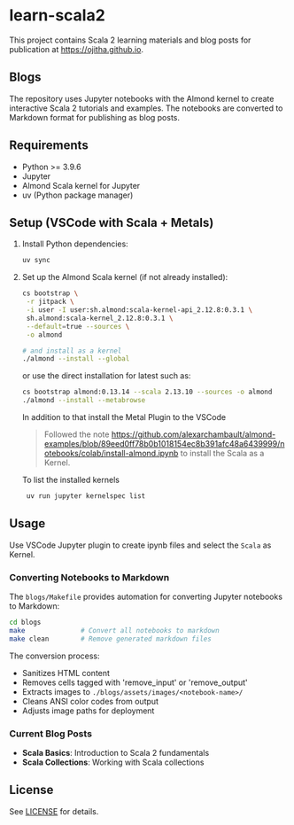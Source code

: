 # learn-scala2

This project contains Scala 2 learning materials and blog posts for publication at https://ojitha.github.io.

## Blogs

The repository uses Jupyter notebooks with the Almond kernel to create interactive Scala 2 tutorials and examples. The notebooks are converted to Markdown format for publishing as blog posts.

## Requirements

- Python >= 3.9.6
- Jupyter
- Almond Scala kernel for Jupyter
- uv (Python package manager)

## Setup (VSCode with Scala + Metals)

1. Install Python dependencies:

   ```bash
   uv sync
   ```

2. Set up the Almond Scala kernel (if not already installed):

   ```bash
   cs bootstrap \
    -r jitpack \
    -i user -I user:sh.almond:scala-kernel-api_2.12.8:0.3.1 \
    sh.almond:scala-kernel_2.12.8:0.3.1 \
    --default=true --sources \
    -o almond

   # and install as a kernel
   ./almond --install --global
   ```
   or use the direct installation for latest such as:
   
   ```bash
   cs bootstrap almond:0.13.14 --scala 2.13.10 --sources -o almond
   ./almond --install --metabrowse
   ```

   In addition to that install the Metal Plugin to the VSCode

   > Followed the note https://github.com/alexarchambault/almond-examples/blob/89eed0ff78b0b1018154ec8b391afc48a6439999/notebooks/colab/install-almond.ipynb to install the Scala as a Kernel.

   To list the installed kernels

   ```bash
    uv run jupyter kernelspec list
   ```

   

## Usage
Use VSCode Jupyter plugin to create ipynb files and select the `Scala` as Kernel.

### Converting Notebooks to Markdown

The `blogs/Makefile` provides automation for converting Jupyter notebooks to Markdown:

```bash
cd blogs
make              # Convert all notebooks to markdown
make clean        # Remove generated markdown files
```

The conversion process:
- Sanitizes HTML content
- Removes cells tagged with 'remove_input' or 'remove_output'
- Extracts images to `./blogs/assets/images/<notebook-name>/`
- Cleans ANSI color codes from output
- Adjusts image paths for deployment

### Current Blog Posts

- **Scala Basics**: Introduction to Scala 2 fundamentals
- **Scala Collections**: Working with Scala collections

## License

See [LICENSE](LICENSE) for details.
